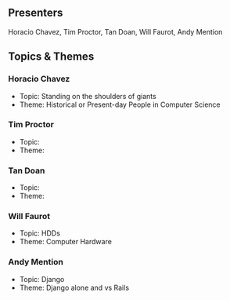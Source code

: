 ## Presenters

Horacio Chavez, Tim Proctor, Tan Doan, Will Faurot, Andy Mention

## Topics & Themes

### Horacio Chavez

* Topic: Standing on the shoulders of giants
* Theme: Historical or Present-day People in Computer Science

### Tim Proctor

* Topic:
* Theme:

### Tan Doan

* Topic:
* Theme:

### Will Faurot

* Topic: HDDs
* Theme: Computer Hardware 

### Andy Mention

* Topic: Django
* Theme: Django alone and vs Rails
